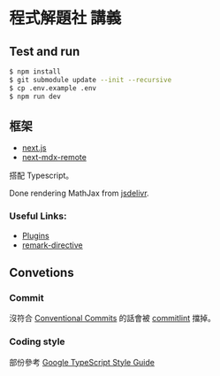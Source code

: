 # 程式解題社 講義

## Test and run

```bash
$ npm install
$ git submodule update --init --recursive
$ cp .env.example .env
$ npm run dev
```

## 框架
+ [next.js](https://nextjs.org/)
+ [next-mdx-remote](https://github.com/hashicorp/next-mdx-remote)

搭配 Typescript。

Done rendering MathJax from [jsdelivr](https://cdnjs.com/).

### Useful Links:
+ [Plugins](https://github.com/remarkjs/remark/blob/main/doc/plugins.md)
+ [remark-directive](https://github.com/remarkjs/remark-directive)

## Convetions
### Commit
沒符合 [Conventional Commits](https://www.conventionalcommits.org/en/v1.0.0/) 的話會被 [commitlint](https://commitlint.js.org) 擋掉。

### Coding style
部份參考 [Google TypeScript Style Guide](https://google.github.io/styleguide/tsguide.html)
